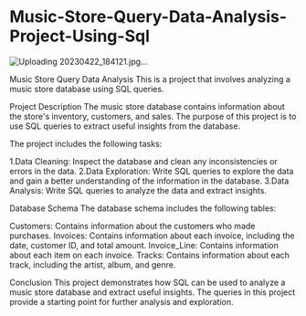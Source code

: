 # Music-Store-Query-Data-Analysis-Project-Using-Sql

![Uploading 20230422_184121.jpg…]()


Music Store Query Data Analysis
This is a project that involves analyzing a music store database using SQL queries.

Project Description
The music store database contains information about the store's inventory, customers, and sales. The purpose of this project is to use SQL queries to extract useful insights from the database.

The project includes the following tasks:

1.Data Cleaning: Inspect the database and clean any inconsistencies or errors in the data.
2.Data Exploration: Write SQL queries to explore the data and gain a better understanding of the information in the database.
3.Data Analysis: Write SQL queries to analyze the data and extract insights.

Database Schema
The database schema includes the following tables:

Customers: Contains information about the customers who made purchases.
Invoices: Contains information about each invoice, including the date, customer ID, and total amount.
Invoice_Line: Contains information about each item on each invoice.
Tracks: Contains information about each track, including the artist, album, and genre.


Conclusion
This project demonstrates how SQL can be used to analyze a music store database and extract useful insights. The queries in this project provide a starting point for further analysis and exploration.

